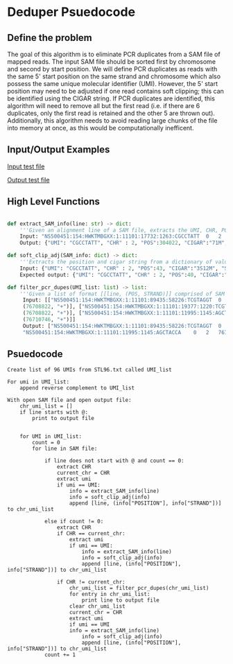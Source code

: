 # Deduper Psuedocode

## Define the problem
The goal of this algorithm is to eliminate PCR duplicates from a SAM file of mapped reads. The input SAM file should be sorted first by chromosome and second by start position. We will define PCR duplicates as reads with the same 5' start position on the same strand and chromosome which also possess the same unique molecular identifier (UMI). However, the 5' start position may need to be adjusted if one read contains soft clipping; this can be identified using the CIGAR string. If PCR duplicates are identified, this algorithm will need to remove all but the first read (i.e. if there are 6 duplicates, only the first read is retained and the other 5 are thrown out). Additionally, this algorithm needs to avoid reading large chunks of the file into memory at once, as this would be computationally inefficent. 

## Input/Output Examples

[Input test file](https://github.com/lenarayneallen/Deduper-lenarayneallen/blob/2e909f8e5527bc93dc2edc5325ecfbdcc0a044fe/input_testfile.sam)

[Output test file](https://github.com/lenarayneallen/Deduper-lenarayneallen/blob/2e909f8e5527bc93dc2edc5325ecfbdcc0a044fe/output_testfile.sam)

## High Level Functions
```python

def extract_SAM_info(line: str) -> dict:
    '''Given an alignment line of a SAM file, extracts the UMI, CHR, POS, CIGAR, and STRAND and returns them in the form of a dictionary.'''
    Input: "NS500451:154:HWKTMBGXX:1:11101:17732:1263:CGCCTATT	0	2	30402279	36	71M	*	0	0	GGCTCCTGCTGTGAGAAGGGATGGGCTGGACTGGCTCTCTTCTCCATGGTTCATGGAGTGGATGATACATT	6<EEEEEEEEEEEEEEEEEEEEEEEEEEEEEEEEEEEEEEEEEEEEEEEEEEEEEEEEEEEEEEEEEEEEE	MD:Z:71	NH:i:1	HI:i:1	NM:i:0	SM:i:36	XQ:i:40	X2:i:0	XO:Z:UU"
    Output: {"UMI": "CGCCTATT", "CHR" : 2, "POS":304022, "CIGAR":"71M", "STRAND":"+"}

def soft_clip_adj(SAM_info: dict) -> dict:
    '''Extracts the position and cigar string from a dictionary of values generated by extract_SAM_info. If soft clipping occurs, it returns the dictionary with the position adjusted for softclipping. If it is a negative strand strand, it needs to look for soft clipping at the end of the cigar string and also account for deletions. If it is a positive strand, it needs to look for soft clipping at the beginning of the cigar string'''
    Input: {"UMI": "CGCCTATT", "CHR" : 2, "POS":43, "CIGAR":"3S12M", "STRAND":"+"}
	Expected output: {"UMI": "CGCCTATT", "CHR" : 2, "POS":40, "CIGAR":"3S12M", "STRAND":"+"}

def filter_pcr_dupes(UMI_list: list) -> list:
    '''Given a list of format [[line, (POS, STRAND)]] comprised of SAM file entries with the same UMI and same CHR, return a list of lines with PCR duplicates filtered out, selecting the first entry of any duplicates'''
     Input: [["NS500451:154:HWKTMBGXX:1:11101:89435:58226:TCGTAGGT	0	2	76708822	36	71M	*	0	0	CCTGCTCATGGATACTCTTGAAGGATTGTCCAGTAAACTGGAAGCTGGTTTTGGAAGTTCCTCCTTCACCA	6AEEEEEEEEEEEEEEEEEEEEEEEEEEEEEEEEEEEEEEEEEEEEEEEEEEEEEEEEEEEEEEEEEEEEE	MD:Z:71	NH:i:1	HI:i:1	NM:i:0	SM:i:36	XQ:i:40	X2:i:0	XO:Z:UU",
     (76708822, "+")], ["NS500451:154:HWKTMBGXX:1:11101:19377:1220:TCGTAGGT	0	2	76708822	36	71M	*	0	0	CCTGCTCATGGATACTCTTGAAGGATTGTCCAGTAAACTGGAAGCTGGTTTTGGAAGTTCCTCCTTCACCA	6AEEEEEEEEEEEEEEEEEEEEEEEEEEEEEEEEEEEEEEEEEEEEEEEEEEEEEEEEEEEEEEEEEEEEE	MD:Z:71	NH:i:1	HI:i:1	NM:i:0	SM:i:36	XQ:i:40	X2:i:0	XO:Z:UU",
     (76708822, "+")], ["NS500451:154:HWKTMBGXX:1:11101:11995:1145:AGCTACCA	0	2	76710746	36	71M	*	0	0	TGCATAACTCGTGCTGGTTTCCTCCTTTGTGGGGACGTGATAGGTCGAGTACCTGAAGTCTCTTCTTCTGT	6<EEEEEEEEEEEEEEEEEEEEEEEEEEEEEEEEEEEEEEEEEEEEEEEEEEEEEEEEEEEEEEEEEEEEE	MD:Z:71	NH:i:1	HI:i:1	NM:i:0	SM:i:36	XQ:i:40	X2:i:0	XO:Z:UU",
     (76710746, "+")]]
     Output: ["NS500451:154:HWKTMBGXX:1:11101:89435:58226:TCGTAGGT	0	2	76708822	36	71M	*	0	0	CCTGCTCATGGATACTCTTGAAGGATTGTCCAGTAAACTGGAAGCTGGTTTTGGAAGTTCCTCCTTCACCA	6AEEEEEEEEEEEEEEEEEEEEEEEEEEEEEEEEEEEEEEEEEEEEEEEEEEEEEEEEEEEEEEEEEEEEE	MD:Z:71	NH:i:1	HI:i:1	NM:i:0	SM:i:36	XQ:i:40	X2:i:0	XO:Z:UU",
     "NS500451:154:HWKTMBGXX:1:11101:11995:1145:AGCTACCA	0	2	76710746	36	71M	*	0	0	TGCATAACTCGTGCTGGTTTCCTCCTTTGTGGGGACGTGATAGGTCGAGTACCTGAAGTCTCTTCTTCTGT	6<EEEEEEEEEEEEEEEEEEEEEEEEEEEEEEEEEEEEEEEEEEEEEEEEEEEEEEEEEEEEEEEEEEEEE	MD:Z:71	NH:i:1	HI:i:1	NM:i:0	SM:i:36	XQ:i:40	X2:i:0	XO:Z:UU"]
```

## Psuedocode

```
Create list of 96 UMIs from STL96.txt called UMI_list

For umi in UMI_list:
    append reverse complement to UMI_list

With open SAM file and open output file:
    chr_umi_list = []
    if line starts with @:
        print to output file

    
    for UMI in UMI_list:
        count = 0 
        for line in SAM file:
        
            if line does not start with @ and count == 0:
                extract CHR
                current_chr = CHR
                extract umi
                if umi == UMI:
                    info = extract_SAM_info(line)
                    info = soft_clip_adj(info)
                    append [line, (info["POSITION"], info["STRAND"])] to chr_umi_list

            else if count != 0:
                extract CHR
                if CHR == current_chr:
                    extract umi
                    if umi == UMI:
                        info = extract_SAM_info(line)
                        info = soft_clip_adj(info)
                        append [line, (info["POSITION"], info["STRAND"])] to chr_umi_list

                if CHR != current_chr:
                    chr_umi_list = filter_pcr_dupes(chr_umi_list)
                    for entry in chr_umi_list:
                        print line to output file
                    clear chr_umi_list
                    current_chr = CHR
                    extract umi
                    if umi == UMI
                    info = extract_SAM_info(line)
                        info = soft_clip_adj(info)
                        append [line, (info["POSITION"], info["STRAND"])] to chr_umi_list
            count += 1


```
